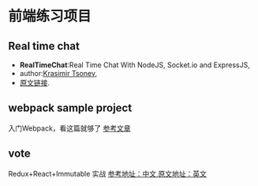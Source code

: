 
# 前端练习项目
## Real time chat
- **RealTimeChat**:Real Time Chat With NodeJS, Socket.io and ExpressJS,
- author:[Krasimir Tsonev](http://tutsplus.com/authors/krasimir-tsonev),
- [原文链接](http://code.tutsplus.com/tutorials/real-time-chat-with-nodejs-socketio-and-expressjs--net-31708#post_comments).


## webpack sample project
入门Webpack，看这篇就够了
[参考文章](http://blog.csdn.net/kun5706947/article/details/52596766)

## vote
Redux+React+Immutable 实战
[参考地址：中文](http://www.kancloud.cn/digest/redux/71554),[原文地址：英文](http://teropa.info/blog/2015/09/10/full-stack-redux-tutorial.html)
